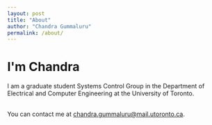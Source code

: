 ```yaml
---
layout: post
title: "About"
author: "Chandra Gummaluru"
permalink: /about/
---
```


<h1>I'm Chandra</h1>
I am a graduate student Systems Control Group in the Department of Electrical and Computer Engineering at the University of Toronto. <br><br>

You can contact me at [chandra.gummaluru@mail.utoronto.ca](chandra.gummaluru@mail.utoronto.ca).

